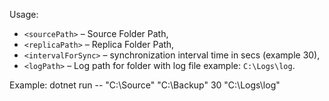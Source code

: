 Usage:
- `<sourcePath>` – Source Folder Path,
- `<replicaPath>` – Replica Folder Path,
- `<intervalForSync>` – synchronization interval time in secs (example 30),
- `<logPath>` – Log path for folder with log file example: `C:\Logs\log`.

Example: dotnet run -- "C:\Source" "C:\Backup" 30 "C:\Logs\log"

